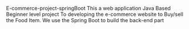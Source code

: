 E-commerce-project-springBoot
This a web application Java Based Beginner level project To developing the e-commerce website to Buy/sell the Food Item. We use the Spring Boot to build the back-end part


